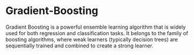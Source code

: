 # Gradient-Boosting
 Gradient Boosting is a powerful ensemble learning algorithm that is widely used for both regression and classification tasks. It belongs to the family of boosting algorithms, where weak learners (typically decision trees) are sequentially trained and combined to create a strong learner.
